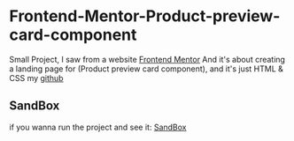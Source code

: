 # Frontend-Mentor-Product-preview-card-component
Small Project, I saw from a website [Frontend Mentor](https://www.frontendmentor.io/challenges/product-preview-card-component-GO7UmttRfa) And it's about creating a landing page for (Product preview card component), and it's just HTML & CSS my [github](https://github.com/Ahmed-Wasl)

## SandBox
if you wanna run the project and see it: [SandBox](https://codesandbox.io/p/sandbox/frontend-mentor-product-preview-card-component-xnlq78)
